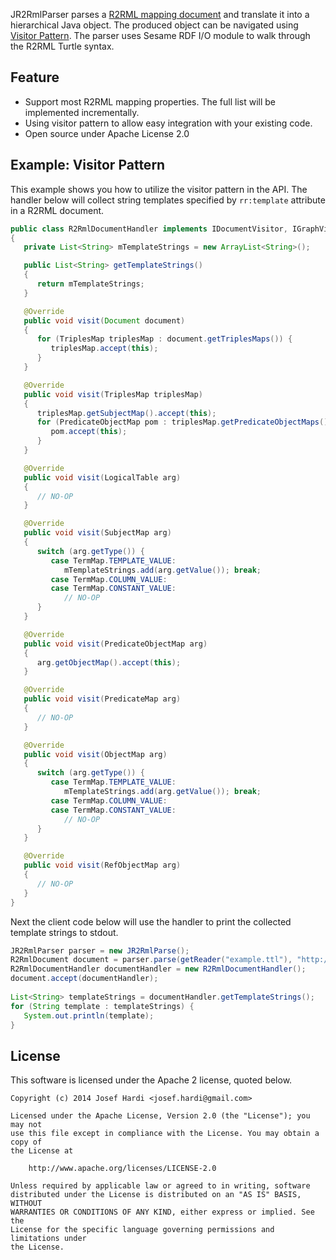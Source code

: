 JR2RmlParser parses a [R2RML mapping document](http://www.w3.org/TR/r2rml/) and translate it into a hierarchical Java object. The produced object can be navigated using [Visitor Pattern](http://en.wikipedia.org/wiki/Visitor_pattern). The parser uses Sesame RDF I/O module to walk through the R2RML Turtle syntax.

Feature
-------
* Support most R2RML mapping properties. The full list will be implemented incrementally.
* Using visitor pattern to allow easy integration with your existing code.
* Open source under Apache License 2.0

Example: Visitor Pattern
------------------------
This example shows you how to utilize the visitor pattern in the API. The handler below will collect string templates specified by `rr:template` attribute in a R2RML document.
```java
public class R2RmlDocumentHandler implements IDocumentVisitor, IGraphVisitor, IMappingVisitor
{
   private List<String> mTemplateStrings = new ArrayList<String>();

   public List<String> getTemplateStrings()
   {
      return mTemplateStrings;
   }

   @Override
   public void visit(Document document)
   {
      for (TriplesMap triplesMap : document.getTriplesMaps()) {
         triplesMap.accept(this);
      }
   }

   @Override
   public void visit(TriplesMap triplesMap)
   {
      triplesMap.getSubjectMap().accept(this);
      for (PredicateObjectMap pom : triplesMap.getPredicateObjectMaps()) {
         pom.accept(this);
      }
   }

   @Override
   public void visit(LogicalTable arg)
   {
      // NO-OP
   }

   @Override
   public void visit(SubjectMap arg)
   {
      switch (arg.getType()) {
         case TermMap.TEMPLATE_VALUE:
            mTemplateStrings.add(arg.getValue()); break;
         case TermMap.COLUMN_VALUE:
         case TermMap.CONSTANT_VALUE:
            // NO-OP
      }
   }

   @Override
   public void visit(PredicateObjectMap arg)
   {
      arg.getObjectMap().accept(this);
   }

   @Override
   public void visit(PredicateMap arg)
   {
      // NO-OP
   }

   @Override
   public void visit(ObjectMap arg)
   {
      switch (arg.getType()) {
         case TermMap.TEMPLATE_VALUE:
            mTemplateStrings.add(arg.getValue()); break;
         case TermMap.COLUMN_VALUE:
         case TermMap.CONSTANT_VALUE:
            // NO-OP
      }
   }

   @Override
   public void visit(RefObjectMap arg)
   {
      // NO-OP
   }
}
```

Next the client code below will use the handler to print the collected template strings to stdout.
```java
JR2RmlParser parser = new JR2RmlParse();   
R2RmlDocument document = parser.parse(getReader("example.ttl"), "http://example.com/ns");
R2RmlDocumentHandler documentHandler = new R2RmlDocumentHandler();
document.accept(documentHandler);
   
List<String> templateStrings = documentHandler.getTemplateStrings();
for (String template : templateStrings) {
   System.out.println(template);
}
```

License
-------
This software is licensed under the Apache 2 license, quoted below.

```
Copyright (c) 2014 Josef Hardi <josef.hardi@gmail.com>

Licensed under the Apache License, Version 2.0 (the "License"); you may not
use this file except in compliance with the License. You may obtain a copy of
the License at

    http://www.apache.org/licenses/LICENSE-2.0

Unless required by applicable law or agreed to in writing, software
distributed under the License is distributed on an "AS IS" BASIS, WITHOUT
WARRANTIES OR CONDITIONS OF ANY KIND, either express or implied. See the
License for the specific language governing permissions and limitations under
the License.
```




